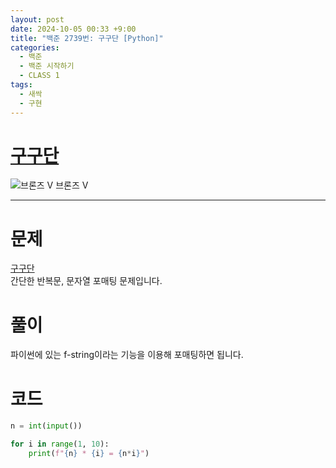 ```yaml
---
layout: post
date: 2024-10-05 00:33 +9:00
title: "백준 2739번: 구구단 [Python]"
categories:
  - 백준
  - 백준 시작하기
  - CLASS 1
tags:
  - 새싹
  - 구현
---
```


# [구구단](https://www.acmicpc.net/problem/2739)
<div class="difficulty">
  <img class="solvedac-tier" src="https://d2gd6pc034wcta.cloudfront.net/tier/1.svg" alt="브론즈 V">
  <span class="bronze">브론즈 V</span>
</div>

---

# 문제
[구구단](https://www.acmicpc.net/problem/2739)  
간단한 반복문, 문자열 포매팅 문제입니다.  

# 풀이
파이썬에 있는 f-string이라는 기능을 이용해 포매팅하면 됩니다.

# 코드
```py
n = int(input())

for i in range(1, 10):
    print(f"{n} * {i} = {n*i}")
```